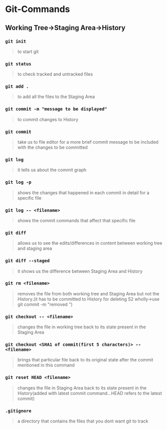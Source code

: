 # Git-Commands
## Working Tree->Staging Area->History
### ``` git init ```
  > to start git
### ``` git status ``` 
  > to check tracked and untracked files
### ``` git add . ```
  > to add all the files to the Staging Area
### ``` git commit -m "message to be displayed" ```
  > to commit changes to History
### ``` git commit ```
  > take us to file editor for a more brief commit message to be included with the changes to be committed
### ``` git log ```
  > it tells us about the commit graph
### ``` git log -p ```
  > shows the changes that happened in each commit in detail for a specific file
### ``` git log -- <filename> ```
  > shows the commit commands that affect that specific file
### ``` git diff ```
  > allows us to see the edits/differences in content between working tree and staging area
### ``` git diff --staged ```
  > it shows us the difference between Staging Area and History
### ``` git rm <filename> ```
  > removes the file from both working tree and Staging Area but not the History.(it has to be committed to History for deleting S2 wholly->use git commit -m "removed <filename>")
### ``` git checkout -- <filename> ```
  > changes the file in working tree back to its state present in the Staging Area
### ``` git checkout <SHA1 of commit(first 5 characters)> -- <filename> ```
  > brings that particular file back to its original state after the commit mentioned in this command
### ``` git reset HEAD <filename> ```
  > changes the file in Staging Area back to its state present in the History(added with latest commit command...HEAD refers to the latest commit)
### ``` .gitignore ```
  > a directory that contains the files that you dont want git to track
